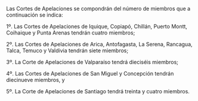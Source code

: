 Las Cortes de Apelaciones se compondrán del número de miembros que a continuación se indica:

1º. Las Cortes de Apelaciones de Iquique, Copiapó, Chillán, Puerto Montt, Coihaique y Punta Arenas tendrán cuatro miembros;

2º. Las Cortes de Apelaciones de Arica, Antofagasta, La Serena, Rancagua, Talca, Temuco y Valdivia tendrán siete miembros;

3º. La Corte de Apelaciones de Valparaíso tendrá dieciséis miembros;

4º. Las Cortes de Apelaciones de San Miguel y Concepción tendrán diecinueve miembros, y

5º. La Corte de Apelaciones de Santiago tendrá treinta y cuatro miembros.
